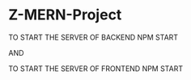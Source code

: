 # Z-MERN-Project


TO START THE SERVER OF BACKEND 
NPM START

AND 

TO START THE SERVER OF FRONTEND 
NPM START

